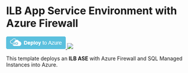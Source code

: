 # ILB App Service Environment with Azure Firewall

<a href="https://portal.azure.com/#create/Microsoft.Template/uri/https%3A%2F%2Fraw.githubusercontent.com%2Fjftl6y%2Fazure-ilb-ase-firewall%2Ffrb-war-room%2Fazuredeploy.json" target="_blank">
<img src="https://raw.githubusercontent.com/Azure/azure-quickstart-templates/master/1-CONTRIBUTION-GUIDE/images/deploytoazure.png"/>
</a>

<a href="http://armviz.io/#/?load=https%3A%2F%2Fraw.githubusercontent.com%2Fjftl6y%2Fazure-ilb-ase-firewall%2Ffrb-war-room%2Fazuredeploy.json" target="_blank">
    <img src="http://armviz.io/visualizebutton.png"/>
</a>

This template deploys an **ILB ASE** with Azure Firewall and SQL Managed Instances into Azure.
